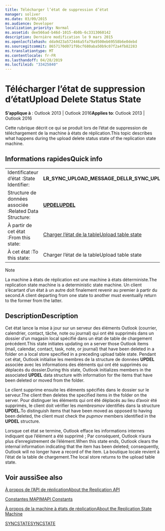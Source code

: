 ```yaml
---
title: Télécharger l’état de suppression d’état
manager: soliver
ms.date: 03/09/2015
ms.audience: Developer
localization_priority: Normal
ms.assetid: dee566ad-b46d-1015-4b0b-6c3313060142
description: Dernière modification le 9 mars 2015
ms.openlocfilehash: dda9d23a572446a5fa79a9500eb69558b6e0debd
ms.sourcegitcommit: 8657170d071f9bcf680aba50b9c07f2a4fb82283
ms.translationtype: MT
ms.contentlocale: fr-FR
ms.lasthandoff: 04/28/2019
ms.locfileid: "33425840"
---
```

# <a name="upload-delete-status-state"></a><span data-ttu-id="59a79-103">Télécharger l’état de suppression d’état</span><span class="sxs-lookup"><span data-stu-id="59a79-103">Upload Delete Status State</span></span>

  
  
<span data-ttu-id="59a79-104">**S’applique à** : Outlook 2013 | Outlook 2016</span><span class="sxs-lookup"><span data-stu-id="59a79-104">**Applies to**: Outlook 2013 | Outlook 2016</span></span> 
  
 <span data-ttu-id="59a79-105">Cette rubrique décrit ce qui se produit lors de l’état de suppression de téléchargement de la machine à états de réplication.</span><span class="sxs-lookup"><span data-stu-id="59a79-105">This topic describes what happens during the upload delete status state of the replication state machine.</span></span> 
  
## <a name="quick-info"></a><span data-ttu-id="59a79-106">Informations rapides</span><span class="sxs-lookup"><span data-stu-id="59a79-106">Quick info</span></span>

|||
|:-----|:-----|
|<span data-ttu-id="59a79-107">Identificateur d’état :</span><span class="sxs-lookup"><span data-stu-id="59a79-107">State Identifier:</span></span>  <br/> |<span data-ttu-id="59a79-108">**LR_SYNC_UPLOAD_MESSAGE_DEL**</span><span class="sxs-lookup"><span data-stu-id="59a79-108">**LR_SYNC_UPLOAD_MESSAGE_DEL**</span></span> <br/> |
|<span data-ttu-id="59a79-109">Structure de données associée :</span><span class="sxs-lookup"><span data-stu-id="59a79-109">Related Data Structure:</span></span>  <br/> |<span data-ttu-id="59a79-110">**[UPDEL](updel.md)**</span><span class="sxs-lookup"><span data-stu-id="59a79-110">**[UPDEL](updel.md)**</span></span> <br/> |
|<span data-ttu-id="59a79-111">À partir de cet état :</span><span class="sxs-lookup"><span data-stu-id="59a79-111">From this state:</span></span>  <br/> |[<span data-ttu-id="59a79-112">Charger l’état de la table</span><span class="sxs-lookup"><span data-stu-id="59a79-112">Upload table state</span></span>](upload-table-state.md) <br/> |
|<span data-ttu-id="59a79-113">À cet état :</span><span class="sxs-lookup"><span data-stu-id="59a79-113">To this state:</span></span>  <br/> |<span data-ttu-id="59a79-114">Charger l’état de la table</span><span class="sxs-lookup"><span data-stu-id="59a79-114">Upload table state</span></span>  <br/> |
   
> [!NOTE]
> <span data-ttu-id="59a79-115">La machine à états de réplication est une machine à états déterministe.</span><span class="sxs-lookup"><span data-stu-id="59a79-115">The replication state machine is a deterministic state machine.</span></span> <span data-ttu-id="59a79-116">Un client s’écartant d’un état à un autre doit finalement revenir au premier à partir du second.</span><span class="sxs-lookup"><span data-stu-id="59a79-116">A client departing from one state to another must eventually return to the former from the latter.</span></span> 
  
## <a name="description"></a><span data-ttu-id="59a79-117">Description</span><span class="sxs-lookup"><span data-stu-id="59a79-117">Description</span></span>

<span data-ttu-id="59a79-118">Cet état lance la mise à jour sur un serveur des éléments Outlook (courrier, calendrier, contact, tâche, note ou journal) qui ont été supprimés dans un dossier d’un magasin local spécifié dans un état de table de chargement précédent.</span><span class="sxs-lookup"><span data-stu-id="59a79-118">This state initiates updating on a server those Outlook items (mail, calendar, contact, task, note, or journal) that have been deleted in a folder on a local store specified in a preceding upload table state.</span></span> <span data-ttu-id="59a79-119">Pendant cet état, Outlook initialise les membres de la structure de données **UPDEL** associée avec les informations des éléments qui ont été supprimés ou déplacés du dossier.</span><span class="sxs-lookup"><span data-stu-id="59a79-119">During this state, Outlook initializes members in the associated **UPDEL** data structure with information for the items that have been deleted or moved from the folder.</span></span> 
  
<span data-ttu-id="59a79-120">Le client supprime ensuite les éléments spécifiés dans le dossier sur le serveur.</span><span class="sxs-lookup"><span data-stu-id="59a79-120">The client then deletes the specified items in the folder on the server.</span></span> <span data-ttu-id="59a79-121">Pour distinguer les éléments qui ont été déplacés au lieu d’avoir été supprimés, le client doit vérifier les *membresmov* identifiés dans la structure **UPDEL.**</span><span class="sxs-lookup"><span data-stu-id="59a79-121">To distinguish items that have been moved as opposed to having been deleted, the client must check the  *pupmov*  members identified in the **UPDEL** structure.</span></span> 
  
<span data-ttu-id="59a79-122">Lorsque cet état se termine, Outlook efface les informations internes indiquant que l’élément a été supprimé ; Par conséquent, Outlook n’aura plus d’enregistrement de l’élément.</span><span class="sxs-lookup"><span data-stu-id="59a79-122">When this state ends, Outlook clears the internal information indicating that the item has been deleted; consequently, Outlook will no longer have a record of the item.</span></span> <span data-ttu-id="59a79-123">La boutique locale revient à l’état de la table de chargement.</span><span class="sxs-lookup"><span data-stu-id="59a79-123">The local store returns to the upload table state.</span></span>
  
## <a name="see-also"></a><span data-ttu-id="59a79-124">Voir aussi</span><span class="sxs-lookup"><span data-stu-id="59a79-124">See also</span></span>



[<span data-ttu-id="59a79-125">À propos de l’API de réplication</span><span class="sxs-lookup"><span data-stu-id="59a79-125">About the Replication API</span></span>](about-the-replication-api.md)
  
[<span data-ttu-id="59a79-126">Constantes MAPI</span><span class="sxs-lookup"><span data-stu-id="59a79-126">MAPI Constants</span></span>](mapi-constants.md)
  
[<span data-ttu-id="59a79-127">À propos de la machine à états de réplication</span><span class="sxs-lookup"><span data-stu-id="59a79-127">About the Replication State Machine</span></span>](about-the-replication-state-machine.md)
  
[<span data-ttu-id="59a79-128">SYNCSTATE</span><span class="sxs-lookup"><span data-stu-id="59a79-128">SYNCSTATE</span></span>](syncstate.md)

